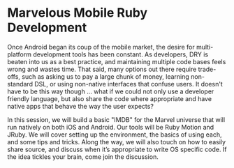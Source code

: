 Marvelous Mobile Ruby Development
================================
Once Android began its coup of the mobile market, the desire for multi-platform development tools has been constant. As developers, DRY is beaten into us as a best practice, and maintaining multiple code bases feels wrong and wastes time. That said, many options out there require trade-offs, such as asking us to pay a large chunk of money, learning non-standard DSL, or using non-native interfaces that confuse users. It doesn't have to be this way though ... what if we could not only use a developer friendly language, but also share the code where appropriate and have native apps that behave the way the user expects? 

In this session, we will build a basic "IMDB" for the Marvel universe that will run natively on both iOS and Android. Our tools will be Ruby Motion and JRuby. We will cover setting up the environment, the basics of using each, and some tips and tricks. Along the way, we will also touch on how to easily share source, and discuss when it’s appropriate to write OS specific code. If the idea tickles your brain, come join the discussion.